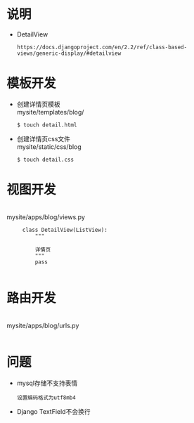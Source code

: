 # 说明
  - DetailView
    ``` 
    https://docs.djangoproject.com/en/2.2/ref/class-based-views/generic-display/#detailview
    ```
# 模板开发
  - 创建详情页模板
    <br/>mysite/templates/blog/
    ``` 
    $ touch detail.html
    ```
  - 创建详情页css文件
    <br/>mysite/static/css/blog
    ``` 
    $ touch detail.css
    ```
# 视图开发
  <br/>mysite/apps/blog/views.py
   ``` 
        class DetailView(ListView):
            """
            
            详情页
            """
            pass
      
   ```
# 路由开发
  <br/>mysite/apps/blog/urls.py
  ``` 
  
  ```
# 问题
  - mysql存储不支持表情
    ``` 
    设置编码格式为utf8mb4
    ```
  - Django TextField不会换行
    ``` 
    
    ```